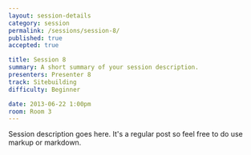 ```yaml
---
layout: session-details
category: session
permalink: /sessions/session-8/
published: true
accepted: true

title: Session 8
summary: A short summary of your session description.
presenters: Presenter 8
track: Sitebuilding
difficulty: Beginner

date: 2013-06-22 1:00pm
room: Room 3
---
```


Session description goes here. It's a regular post so feel free to do use markup or markdown.
